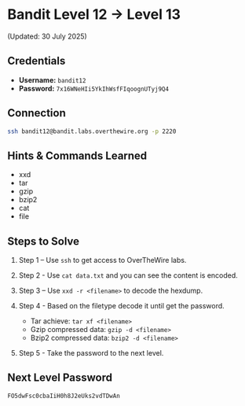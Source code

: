 # Bandit Level 12 → Level 13
(Updated: 30 July 2025)

## Credentials
- **Username:** `bandit12`
- **Password:** `7x16WNeHIi5YkIhWsfFIqoognUTyj9Q4`

## Connection
```bash
ssh bandit12@bandit.labs.overthewire.org -p 2220
```

## Hints & Commands Learned
- xxd
- tar
- gzip
- bzip2
- cat
- file

## Steps to Solve
1. Step 1 – Use `ssh` to get access to OverTheWire labs.
2. Step 2 - Use `cat data.txt` and you can see the content is encoded.
3. Step 3 – Use `xxd -r <filename>` to decode the hexdump.
4. Step 4 - Based on the filetype decode it until get the password.
    - Tar achieve: `tar xf <filename>`
    - Gzip compressed data: `gzip -d <filename>`
    - Bzip2 compressed data: `bzip2 -d <filename>`

5. Step 5 - Take the password to the next level.

## Next Level Password
`FO5dwFsc0cbaIiH0h8J2eUks2vdTDwAn`
